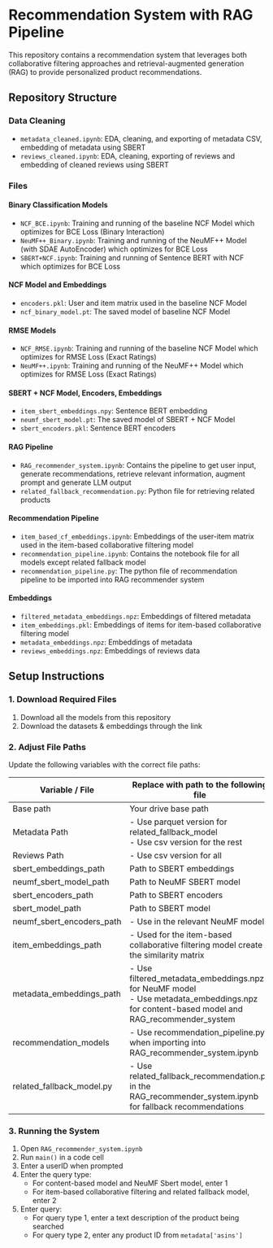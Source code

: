 # Recommendation System with RAG Pipeline

This repository contains a recommendation system that leverages both collaborative filtering approaches and retrieval-augmented generation (RAG) to provide personalized product recommendations.

## Repository Structure

### Data Cleaning
* `metadata_cleaned.ipynb`: EDA, cleaning, and exporting of metadata CSV, embedding of metadata using SBERT
* `reviews_cleaned.ipynb`: EDA, cleaning, exporting of reviews and embedding of cleaned reviews using SBERT

### Files

#### Binary Classification Models
* `NCF_BCE.ipynb`: Training and running of the baseline NCF Model which optimizes for BCE Loss (Binary Interaction)
* `NeuMF++_Binary.ipynb`: Training and running of the NeuMF++ Model (with SDAE AutoEncoder) which optimizes for BCE Loss
* `SBERT+NCF.ipynb`: Training and running of Sentence BERT with NCF which optimizes for BCE Loss

#### NCF Model and Embeddings
* `encoders.pkl`: User and item matrix used in the baseline NCF Model
* `ncf_binary_model.pt`: The saved model of baseline NCF Model

#### RMSE Models
* `NCF_RMSE.ipynb`: Training and running of the baseline NCF Model which optimizes for RMSE Loss (Exact Ratings)
* `NeuMF++.ipynb`: Training and running of the NeuMF++ Model which optimizes for RMSE Loss (Exact Ratings)

#### SBERT + NCF Model, Encoders, Embeddings
* `item_sbert_embeddings.npy`: Sentence BERT embedding
* `neumf_sbert_model.pt`: The saved model of SBERT + NCF Model
* `sbert_encoders.pkl`: Sentence BERT encoders

#### RAG Pipeline
* `RAG_recommender_system.ipynb`: Contains the pipeline to get user input, generate recommendations, retrieve relevant information, augment prompt and generate LLM output
* `related_fallback_recommendation.py`: Python file for retrieving related products

#### Recommendation Pipeline
* `item_based_cf_embeddings.ipynb`: Embeddings of the user-item matrix used in the item-based collaborative filtering model
* `recommendation_pipeline.ipynb`: Contains the notebook file for all models except related fallback model
* `recommendation_pipeline.py`: The python file of recommendation pipeline to be imported into RAG recommender system

#### Embeddings
* `filtered_metadata_embeddings.npz`: Embeddings of filtered metadata
* `item_embeddings.pkl`: Embeddings of items for item-based collaborative filtering model
* `metadata_embeddings.npz`: Embeddings of metadata
* `reviews_embeddings.npz`: Embeddings of reviews data

## Setup Instructions

### 1. Download Required Files
1. Download all the models from this repository
2. Download the datasets & embeddings through the link

### 2. Adjust File Paths
Update the following variables with the correct file paths:

| **Variable / File** | **Replace with path to the following file** |
|---------------------|---------------------------------------------|
| Base path | Your drive base path |
| Metadata Path | - Use parquet version for related_fallback_model<br>- Use csv version for the rest |
| Reviews Path | - Use csv version for all |
| sbert_embeddings_path | Path to SBERT embeddings |
| neumf_sbert_model_path | Path to NeuMF SBERT model |
| sbert_encoders_path | Path to SBERT encoders |
| sbert_model_path | Path to SBERT model |
| neumf_sbert_encoders_path | - Use in the relevant NeuMF models |
| item_embeddings_path | - Used for the item-based collaborative filtering model create the similarity matrix |
| metadata_embeddings_path | - Use filtered_metadata_embeddings.npz for NeuMF model<br>- Use metadata_embeddings.npz for content-based model and RAG_recommender_system |
| recommendation_models | - Use recommendation_pipeline.py when importing into RAG_recommender_system.ipynb |
| related_fallback_model.py | - Use related_fallback_recommendation.py in the RAG_recommender_system.ipynb for fallback recommendations |

### 3. Running the System
1. Open `RAG_recommender_system.ipynb`
2. Run `main()` in a code cell
3. Enter a userID when prompted
4. Enter the query type:
   * For content-based model and NeuMF Sbert model, enter 1
   * For item-based collaborative filtering and related fallback model, enter 2
5. Enter query:
   * For query type 1, enter a text description of the product being searched
   * For query type 2, enter any product ID from `metadata['asins']`
